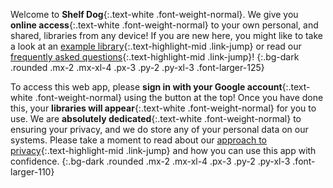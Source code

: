 Welcome to __Shelf Dog__{:.text-white .font-weight-normal}. We give you __online access__{:.text-white .font-weight-normal} to your own personal, and shared, libraries from any device! If you are new here, you might like to take a look at an [example library](/app/?demo){:.text-highlight-mid .link-jump} or read our [frequently asked questions](/questions/){:.text-highlight-mid .link-jump}!
{:.bg-dark .rounded .mx-2 .mx-xl-4 .px-3 .py-2 .py-xl-3 .font-larger-125}

To access this web app, please __sign in with your Google account__{:.text-white .font-weight-normal} using the button at the top! Once you have done this, your __libraries will appear__{:.text-white .font-weight-normal} for you to use. We are __absolutely dedicated__{:.text-white .font-weight-normal} to ensuring your privacy, and we do store any of your personal data on our systems. Please take a moment to read about our [approach to privacy](/privacy){:.text-highlight-mid .link-jump} and how you can use this app with confidence. 
{:.bg-dark .rounded .mx-2 .mx-xl-4 .px-3 .py-2 .py-xl-3 .font-larger-110}